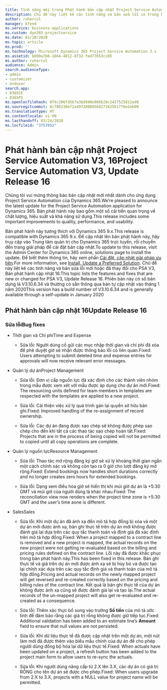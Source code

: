 ```yaml
---
title: Tính năng mới trong Phát hành bản cập nhật Project Service Automation 16, V3
description: Chủ đề này liệt kê các tính năng và bản sửa lỗi có trong Bản phát hành cập nhật Project Service Automation 16, V3.
author: ruhercul
manager: kfend
ms.service: business-applications
ms.custom: dyn365-projectservice
ms.date: 02/18/2020
ms.topic: article
ms.prod: ''
ms.technology: Microsoft Dynamics 365 Project Service Automation 3.x
ms.assetid: b890a7b6-1664-4812-8732-fed77653cc05
ms.author: ruhercul
audience: Admin
search.audienceType:
- admin
- customizer
- enduser
search.app:
- D365CE
- D365PS
ms.openlocfilehash: 0f4c206fd5b7a36d940e966b28c2437525812a98
ms.sourcegitcommit: 8c786230ef2a497280885b827162561776e2eb00
ms.translationtype: HT
ms.contentlocale: vi-VN
ms.lasthandoff: 03/24/2020
ms.locfileid: "3757052"
---
```

# <a name="project-service-automation-v3-update-release-16"></a><span data-ttu-id="9240a-103">Phát hành bản cập nhật Project Service Automation V3, 16</span><span class="sxs-lookup"><span data-stu-id="9240a-103">Project Service Automation V3, Update Release 16</span></span>
<span data-ttu-id="9240a-104">Chúng tôi vui mừng thông báo bản cập nhật mới nhất dành cho ứng dụng Project Service Automation của Dynamics 365.</span><span class="sxs-lookup"><span data-stu-id="9240a-104">We’re pleased to announce the latest update for the Project Service Automation application for Dynamics 365.</span></span> <span data-ttu-id="9240a-105">Bản phát hành này bao gồm một số cải tiến quan trọng về chất lượng, hiệu suất và khả năng sử dụng.</span><span class="sxs-lookup"><span data-stu-id="9240a-105">This release includes some important improvements to quality, performance, and usability.</span></span>

<span data-ttu-id="9240a-106">Bản phát hành này tương thích với Dynamics 365 9.x.</span><span class="sxs-lookup"><span data-stu-id="9240a-106">This release is compatible with Dynamics 365 9.x.</span></span> <span data-ttu-id="9240a-107">Để cập nhật lên bản phát hành này, hãy truy cập vào Trung tâm quản trị cho Dynamics 365 trực tuyến, rồi chuyển đến trang giải pháp để cài đặt bản cập nhật.</span><span class="sxs-lookup"><span data-stu-id="9240a-107">To update to this release, visit the Admin Center for Dynamics 365 online, solutions page to install the update.</span></span> <span data-ttu-id="9240a-108">Để biết thêm thông tin, hãy xem phần [Cài đặt, cập nhật giải pháp ưu tiên](https://docs.microsoft.com/dynamics365/project-service/upgrade-psa-home-page).</span><span class="sxs-lookup"><span data-stu-id="9240a-108">For more information, see [Install, Update a Preferred Solution](https://docs.microsoft.com/dynamics365/project-service/upgrade-psa-home-page).</span></span> <span data-ttu-id="9240a-109">Chủ đề này liệt kê các tính năng và bản sửa lỗi mới hoặc đã thay đổi cho PSA V3, Bản phát hành cập nhật 16.</span><span class="sxs-lookup"><span data-stu-id="9240a-109">This topic lists the features and fixes that are new or changed for PSA V3, Update Release 16.</span></span> <span data-ttu-id="9240a-110">Phiên bản này có số bản dựng là V3.10.6.34 và thường có sẵn thông qua bản tự cập nhật vào tháng 1 năm 2020</span><span class="sxs-lookup"><span data-stu-id="9240a-110">This version has a build number of V3.10.6.34 and is generally available through a self-update in January 2020</span></span>

## <a name="update-release-16"></a><span data-ttu-id="9240a-111">Phát hành bản cập nhật 16</span><span class="sxs-lookup"><span data-stu-id="9240a-111">Update Release 16</span></span>

### <a name="bug-fixes"></a><span data-ttu-id="9240a-112">Sửa lỗi</span><span class="sxs-lookup"><span data-stu-id="9240a-112">Bug fixes</span></span>

-   <span data-ttu-id="9240a-113">Thời gian và Chi phí</span><span class="sxs-lookup"><span data-stu-id="9240a-113">Time and Expense</span></span>

    -   <span data-ttu-id="9240a-114">Sửa lỗi: Người dùng cố gửi các mục nhập thời gian và chi phí đã xóa để phê duyệt giờ sẽ nhận được thông báo lỗi có liên quan.</span><span class="sxs-lookup"><span data-stu-id="9240a-114">Fixed: Users attempting to submit deleted time and expense entries for approvals will now receive relevant error messages.</span></span>

-   <span data-ttu-id="9240a-115">Quản lý dự án</span><span class="sxs-lookup"><span data-stu-id="9240a-115">Project Management</span></span>

    -   <span data-ttu-id="9240a-116">Sửa lỗi: Đơn vị cấp nguồn lực đã xác định cho các thành viên nhóm trong mẫu được xem xét với mẫu được áp dụng cho dự án mới.</span><span class="sxs-lookup"><span data-stu-id="9240a-116">Fixed: The resourcing units defined for team members in templates are respected with the templates are applied to a new project.</span></span>

    -   <span data-ttu-id="9240a-117">Sửa lỗi: Cải thiện việc xử lý quá trình gán lại quyền sở hữu bản ghi.</span><span class="sxs-lookup"><span data-stu-id="9240a-117">Fixed: Improved handling of the re-assignment of record ownership.</span></span>

    -   <span data-ttu-id="9240a-118">Sửa lỗi: Các dự án đang được sao chép sẽ không được phép sao chép cho đến khi tất cả các thao tác sao chép hoàn tất.</span><span class="sxs-lookup"><span data-stu-id="9240a-118">Fixed: Projects that are in the process of being copied will not be permitted to copied until all copy operations are complete.</span></span>

-   <span data-ttu-id="9240a-119">Quản lý nguồn lực</span><span class="sxs-lookup"><span data-stu-id="9240a-119">Resource Management</span></span>

    -   <span data-ttu-id="9240a-120">Sửa lỗi: Thao tác mở rộng đăng ký giờ sẽ xử lý khoảng thời gian ngắn một cách chính xác và không còn tạo ra 0 giờ cho lượt đăng ký mở rộng.</span><span class="sxs-lookup"><span data-stu-id="9240a-120">Fixed: Extend bookings now handles short durations correctly and no longer creates zero hours for extended bookings.</span></span>

    -   <span data-ttu-id="9240a-121">Sửa lỗi: Dạng xem điều hòa giờ sẽ hiển thị khi múi giờ dự án là +5:30 GMT và múi giờ của người dùng là khác nhau.</span><span class="sxs-lookup"><span data-stu-id="9240a-121">Fixed: The reconciliation view now renders when the project time zone is +5:30 GMT and the user’s time aone is different.</span></span>

-   <span data-ttu-id="9240a-122">Sales</span><span class="sxs-lookup"><span data-stu-id="9240a-122">Sales</span></span>

    -   <span data-ttu-id="9240a-123">Sửa lỗi: Khi một dự án đã ánh xạ đến mô tả hợp đồng bị xóa và một dự án mới được ánh xạ, bản ghi thực tế trên dự án mới không được đánh giá lại dựa trên các quy tắc thanh toán và định giá đã xác định trên mô tả hợp đồng.</span><span class="sxs-lookup"><span data-stu-id="9240a-123">Fixed: When a project mapped to a contract line is removed and a new project is mapped, the actual records on the new project were not getting re-evaluated based on the billing and pricing rules defined on the contract line.</span></span> <span data-ttu-id="9240a-124">Lỗi này đã được khắc phục trong bản phát hành này.</span><span class="sxs-lookup"><span data-stu-id="9240a-124">This has been fixed in this release.</span></span> <span data-ttu-id="9240a-125">Bản ghi thực tế và giá trên dự án mới được ánh xạ sẽ bị hủy bỏ và được tạo lại chính xác dựa trên các quy tắc định giá và thanh toán của mô tả hợp đồng.</span><span class="sxs-lookup"><span data-stu-id="9240a-125">Pricing and actual records on the newly mapped project will get reversed and re-created correctly based on the pricing and billing rules of the contract line.</span></span> <span data-ttu-id="9240a-126">Kết quả là bản ghi thực tế của dự án không được ánh xạ cũng sẽ được đánh giá lại và tạo lại.</span><span class="sxs-lookup"><span data-stu-id="9240a-126">The actual records of the un-mapped project will also get re-evaluated and re-created as a consequence.</span></span>

    -   <span data-ttu-id="9240a-127">Sửa lỗi: Thêm xác thực bổ sung vào trường **Số tiền** của mô tả ước tính để đảm bảo rằng các giá trị rỗng không được giữ tiếp tục.</span><span class="sxs-lookup"><span data-stu-id="9240a-127">Fixed: Additional validation has been added to an estimate line’s **Amount** field to ensure that null values are not persisted.</span></span>

    -   <span data-ttu-id="9240a-128">Sửa lỗi: Khi dữ liệu thực tế đã được cập nhật trên một dự án, một nút làm mới đã được thêm vào biểu mẫu chính của dự án để cho phép người dùng đồng bộ hóa lại dữ liệu thực tế.</span><span class="sxs-lookup"><span data-stu-id="9240a-128">Fixed: When actuals have been updated on a project, a refresh button has been added to the project main form to allow users to re-sync the actuals.</span></span>

    -   <span data-ttu-id="9240a-129">Sửa lỗi: Khi người dùng nâng cấp từ 2.X lên 3.X, các dự án có giá trị RỖNG cho tên dự án sẽ được cho phép.</span><span class="sxs-lookup"><span data-stu-id="9240a-129">Fixed: When users upgrade from 2.X to 3.X, projects with a NULL value for project name will be permitted.</span></span>


